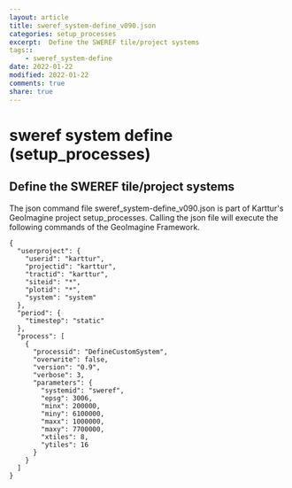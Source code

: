 ```yaml
---
layout: article
title: sweref_system-define_v090.json
categories: setup_processes
excerpt:  Define the SWEREF tile/project systems
tags:: 
    - sweref_system-define
date: 2022-01-22
modified: 2022-01-22
comments: true
share: true
---
```


# sweref system define (setup_processes)

##  Define the SWEREF tile/project systems

The json command file <span class='file'>sweref_system-define_v090.json</span> is part of Karttur's GeoImagine project <span class='project'>setup_processes</span>. Calling the json file will execute the following commands of the GeoImagine Framework.

```
{
  "userproject": {
    "userid": "karttur",
    "projectid": "karttur",
    "tractid": "karttur",
    "siteid": "*",
    "plotid": "*",
    "system": "system"
  },
  "period": {
    "timestep": "static"
  },
  "process": [
    {
      "processid": "DefineCustomSystem",
      "overwrite": false,
      "version": "0.9",
      "verbose": 3,
      "parameters": {
        "systemid": "sweref",
        "epsg": 3006,
        "minx": 200000,
        "miny": 6100000,
        "maxx": 1000000,
        "maxy": 7700000,
        "xtiles": 8,
        "ytiles": 16
      }
    }
  ]
}
```
